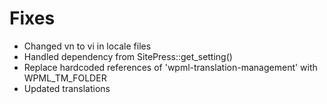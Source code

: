 # Fixes
* Changed vn to vi in locale files
* Handled dependency from SitePress::get_setting()
* Replace hardcoded references of 'wpml-translation-management' with WPML_TM_FOLDER
* Updated translations